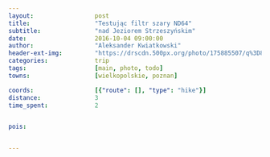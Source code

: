 ```yaml
---
layout:                 post
title:                  "Testując filtr szary ND64"
subtitle:               "nad Jeziorem Strzeszyńskim"
date:                   2016-10-04 09:00:00
author:                 "Aleksander Kwiatkowski"
header-ext-img:         "https://drscdn.500px.org/photo/175885507/q%3D80_m%3D2000/1de3012419000f852dd850e4b828cd70"
categories:             trip
tags:                   [main, photo, todo]
towns:                  [wielkopolskie, poznan]

coords:                 [{"route": [], "type": "hike"}]
distance:               3
time_spent:             2


pois:


---
```


